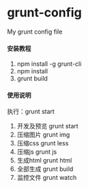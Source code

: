 # grunt-config
My grunt config file
#### 安装教程

1. npm install -g grunt-cli
2. npm install
3. grunt build

#### 使用说明
执行：grunt start

1. 开发及预览 grunt start
2. 压缩图片 grunt img
3. 压缩css grunt less
4. 压缩js grunt js
5. 生成html grunt html
6. 全部生成 grunt build
7. 监控文件 grunt watch
